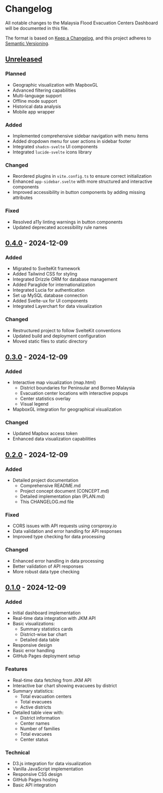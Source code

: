 # Changelog

All notable changes to the Malaysia Flood Evacuation Centers Dashboard will be documented in this file.

The format is based on [Keep a Changelog](https://keepachangelog.com/en/1.0.0/),
and this project adheres to [Semantic Versioning](https://semver.org/spec/v2.0.0.html).

## [Unreleased]
### Planned
- Geographic visualization with MapboxGL
- Advanced filtering capabilities
- Multi-language support
- Offline mode support
- Historical data analysis
- Mobile app wrapper

### Added
- Implemented comprehensive sidebar navigation with menu items
- Added dropdown menu for user actions in sidebar footer
- Integrated `shadcn-svelte` UI components
- Integrated `lucide-svelte` icons library

### Changed
- Reordered plugins in `vite.config.ts` to ensure correct initialization
- Enhanced `app-sidebar.svelte` with more structured and interactive components
- Improved accessibility in button components by adding missing attributes

### Fixed
- Resolved a11y linting warnings in button components
- Updated deprecated accessibility rule names

## [0.4.0] - 2024-12-09
### Added
- Migrated to SvelteKit framework
- Added Tailwind CSS for styling
- Integrated Drizzle ORM for database management
- Added Paraglide for internationalization
- Integrated Lucia for authentication
- Set up MySQL database connection
- Added Svelte-ux for UI components
- Integrated Layerchart for data visualization

### Changed
- Restructured project to follow SvelteKit conventions
- Updated build and deployment configuration
- Moved static files to static directory

## [0.3.0] - 2024-12-09
### Added
- Interactive map visualization (map.html)
  - District boundaries for Peninsular and Borneo Malaysia
  - Evacuation center locations with interactive popups
  - Center statistics overlay
  - Visual legend
- MapboxGL integration for geographical visualization

### Changed
- Updated Mapbox access token
- Enhanced data visualization capabilities

## [0.2.0] - 2024-12-09
### Added
- Detailed project documentation
  - Comprehensive README.md
  - Project concept document (CONCEPT.md)
  - Detailed implementation plan (PLAN.md)
  - This CHANGELOG.md file

### Fixed
- CORS issues with API requests using corsproxy.io
- Data validation and error handling for API responses
- Improved type checking for data processing

### Changed
- Enhanced error handling in data processing
- Better validation of API responses
- More robust data type checking

## [0.1.0] - 2024-12-09
### Added
- Initial dashboard implementation
- Real-time data integration with JKM API
- Basic visualizations:
  - Summary statistics cards
  - District-wise bar chart
  - Detailed data table
- Responsive design
- Basic error handling
- GitHub Pages deployment setup

### Features
- Real-time data fetching from JKM API
- Interactive bar chart showing evacuees by district
- Summary statistics:
  - Total evacuation centers
  - Total evacuees
  - Active districts
- Detailed table view with:
  - District information
  - Center names
  - Number of families
  - Total evacuees
  - Center status

### Technical
- D3.js integration for data visualization
- Vanilla JavaScript implementation
- Responsive CSS design
- GitHub Pages hosting
- Basic API integration

[Unreleased]: https://github.com/nyem69/banjir/compare/v0.4.0...HEAD
[0.4.0]: https://github.com/nyem69/banjir/compare/v0.3.0...v0.4.0
[0.3.0]: https://github.com/nyem69/banjir/compare/v0.2.0...v0.3.0
[0.2.0]: https://github.com/nyem69/banjir/compare/v0.1.0...v0.2.0
[0.1.0]: https://github.com/nyem69/banjir/releases/tag/v0.1.0
